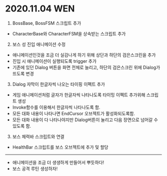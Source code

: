 # 2020.11.04 WEN

1. BossBase, BossFSM 스크립트 추가
  - CharacterBase와 CharacterFSM을 상속받는 스크립트 추가
2. 보스 성 진입 애니메이션 수정
  - 애니메이션인것을 조금 더 실감나게 하기 위해 상단과 하단의 검은스크린을 추가
  - 진입 시 애니메이션이 실행되도록 trigger 추가
  - 기존에 있던 Dialog 버튼을 화면 전체로 늘리고, 하단의 검은스크린 위에 Dialog가 뜨도록 변경
3. Dialog 자막이 한글자씩 나오는 타이핑 이펙트 추가
  - 게임 애니메이션처럼 글자가 한글자씩 나타나도록 타이밍 이펙트 추가위해 스크립트 생성
  -  Invoke함수를 이용해서 한글자씩 나타나도록 함.
  - 모든 대화 내용이 나타나면 EndCursor 오브젝트가 활성화되도록함.
  - 모든 대화 내용이 다 나타나야지만 Dialog버튼이 눌리고 다음 장면으로 넘어갈 수 있도록 함.
3. 보스 체력바 스크립트와 연결
  - HealthBar 스크립트를 보스 오브젝트에 추가 및 할당

***


- 애니메이션을 조금 더 생생하게 만들어서 뿌듯하다!
- 보스 공격 루틴 생성하자!
  